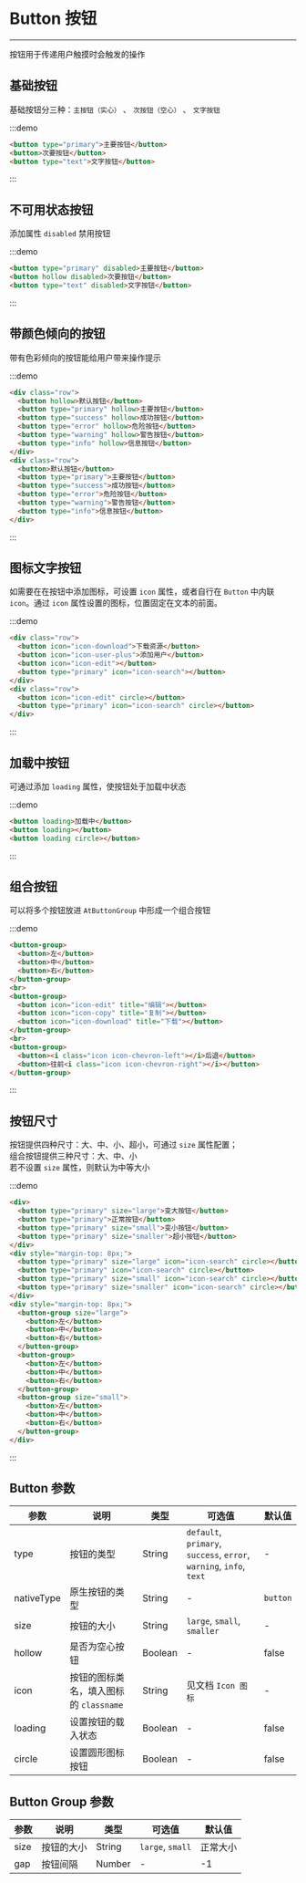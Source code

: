 
# Button 按钮

----

按钮用于传递用户触摸时会触发的操作

## 基础按钮

基础按钮分三种：`主按钮（实心）` 、 `次按钮（空心）` 、 `文字按钮`

:::demo
```html
<button type="primary">主要按钮</button>
<button>次要按钮</button>
<button type="text">文字按钮</button>
```
:::

## 不可用状态按钮

添加属性 `disabled` 禁用按钮

:::demo
```html
<button type="primary" disabled>主要按钮</button>
<button hollow disabled>次要按钮</button>
<button type="text" disabled>文字按钮</button>
```
:::

## 带颜色倾向的按钮

带有色彩倾向的按钮能给用户带来操作提示

:::demo
```html
<div class="row">
  <button hollow>默认按钮</button>
  <button type="primary" hollow>主要按钮</button>
  <button type="success" hollow>成功按钮</button>
  <button type="error" hollow>危险按钮</button>
  <button type="warning" hollow>警告按钮</button>
  <button type="info" hollow>信息按钮</button>
</div>
<div class="row">
  <button>默认按钮</button>
  <button type="primary">主要按钮</button>
  <button type="success">成功按钮</button>
  <button type="error">危险按钮</button>
  <button type="warning">警告按钮</button>
  <button type="info">信息按钮</button>
</div>
```
:::

## 图标文字按钮

如需要在在按钮中添加图标，可设置 `icon` 属性，或者自行在 `Button` 中内联 `icon`。通过 `icon` 属性设置的图标，位置固定在文本的前面。

:::demo
```html
<div class="row">
  <button icon="icon-download">下载资源</button>
  <button icon="icon-user-plus">添加用户</button>
  <button icon="icon-edit"></button>
  <button type="primary" icon="icon-search"></button>
</div>
<div class="row">
  <button icon="icon-edit" circle></button>
  <button type="primary" icon="icon-search" circle></button>
</div>
```
:::

## 加载中按钮

可通过添加 `loading` 属性，使按钮处于加载中状态

:::demo
```html
<button loading>加载中</button>
<button loading></button>
<button loading circle></button>
```
:::

## 组合按钮

可以将多个按钮放进 `AtButtonGroup` 中形成一个组合按钮

:::demo
```html
<button-group>
  <button>左</button>
  <button>中</button>
  <button>右</button>
</button-group>
<br>
<button-group>
  <button icon="icon-edit" title="编辑"></button>
  <button icon="icon-copy" title="复制"></button>
  <button icon="icon-download" title="下载"></button>
</button-group>
<br>
<button-group>
  <button><i class="icon icon-chevron-left"></i>后退</button>
  <button>往前<i class="icon icon-chevron-right"></i></button>
</button-group>
```
:::

## 按钮尺寸

按钮提供四种尺寸：大、中、小、超小，可通过 `size` 属性配置；<br>
组合按钮提供三种尺寸：大、中、小<br>
若不设置 `size` 属性，则默认为中等大小

:::demo
```html
<div>
  <button type="primary" size="large">变大按钮</button>
  <button type="primary">正常按钮</button>
  <button type="primary" size="small">变小按钮</button>
  <button type="primary" size="smaller">超小按钮</button>
</div>
<div style="margin-top: 8px;">
  <button type="primary" size="large" icon="icon-search" circle></button>
  <button type="primary" icon="icon-search" circle></button>
  <button type="primary" size="small" icon="icon-search" circle></button>
  <button type="primary" size="smaller" icon="icon-search" circle></button>
</div>
<div style="margin-top: 8px;">
  <button-group size="large">
    <button>左</button>
    <button>中</button>
    <button>右</button>
  </button-group>
  <button-group>
    <button>左</button>
    <button>中</button>
    <button>右</button>
  </button-group>
  <button-group size="small">
    <button>左</button>
    <button>中</button>
    <button>右</button>
  </button-group>
</div>
```
:::

## Button 参数

| 参数      | 说明          | 类型      | 可选值                           | 默认值  |
|---------- |-------------- |---------- |--------------------------------  |-------- |
| type | 按钮的类型 | String | `default`, `primary`, `success`, `error`, `warning`, `info`, `text` | - |
| nativeType | 原生按钮的类型 | String | - | `button` |
| size | 按钮的大小 | String | `large`, `small`, `smaller` | - |
| hollow | 是否为空心按钮 | Boolean | - | false |
| icon | 按钮的图标类名，填入图标的 `classname` | String | 见文档 `Icon 图标` | - |
| loading | 设置按钮的载入状态 | Boolean | - | false |
| circle | 设置圆形图标按钮 | Boolean | - | false |

## Button Group 参数

| 参数      | 说明          | 类型      | 可选值                           | 默认值  |
|---------- |-------------- |---------- |--------------------------------  |-------- |
| size | 按钮的大小 | String | `large`, `small` | 正常大小 |
| gap | 按钮间隔 | Number | - | -1 |

<style lang="scss" scoped>
  .row {
    .at-btn + .at-btn {
      margin-left: 8px;
    }

    & + .row {
      margin-top: 8px;
    }
    .at-btn-group .at-btn {
      margin-left: 0;
    }
  }
  .at-btn-group {
    margin-left: 8px;
    margin-top: 16px;
  }
</style>
